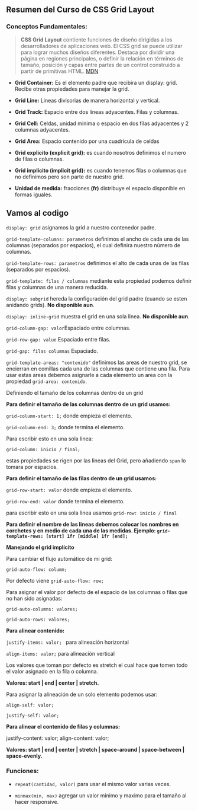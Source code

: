 ## Resumen del Curso de CSS Grid Layout

### Conceptos Fundamentales:
>**CSS Grid Layout** contiente funciones de diseño dirigidas a los desarrolladores de aplicaciones web. El CSS grid se puede utilizar para lograr muchos diseños diferentes. Destaca por dividir una página en regiones principales, o definir la relación en términos de tamaño, posición y capas entre partes de un control construido a partir de primitivas HTML.
[MDN](https://developer.mozilla.org/es/docs/Web/CSS/CSS_Grid_Layout)

* **Grid Container:** Es el elemento padre que recibira un display: grid. Recibe otras propiedades para manejar la grid.

* **Grid Line:** Lineas divisorias de manera horizontal y vertical.

* **Grid Track:** Espacio entre dos líneas adyacentes. Filas y columnas.

* **Grid Cell:** Celdas, unidad minima o espacio en dos filas adyacentes y 2 columnas adyacentes.

* **Grid Area:** Espacio contenido por una cuadrícula de celdas

* **Grid explicito (explicit grid):** es cuando nosotros definimos el numero de filas o columnas.

* **Grid implicito (implicit grid):** es cuando tenemos filas o columnas que no definimos pero son parte de nuestro grid.

* **Unidad de medida:** fracciones **(fr)** distribuye el espacio disponible en formas iguales.

## Vamos al codigo

`display: grid` asignamos la grid a nuestro contenedor padre.

`grid-template-columns: parametros` definimos el ancho de cada una de las columnas (separados por espacios), el cual definira nuestro número de columnas.

`grid-template-rows: parametros` definimos el alto de cada unas de las filas (separados por espacios).

`grid-template: filas / columnas` mediante esta propiedad podemos definir filas y columnas de una manera reducida.

`display: subgrid` hereda la configuración del grid padre (cuando se esten anidando grids).
**No disponible aun**.

`display: inline-grid` muestra el grid en una sola linea. **No disponible aun**.

`grid-column-gap: valor`Espaciado entre columnas.

`grid-row-gap: value` Espaciado entre filas.

`grid-gap: filas columnas` Espaciado.

`grid-template-areas: "contenido"` definimos las areas de nuestro grid, se encierran en comillas cada una de las columnas que contiene una fila. Para usar estas areas debemos asignarle a cada elemento un area con la propiedad `grid-area: contenido`.

Definiendo el tamaño de los columnas dentro de un grid

**Para definir el tamaño de las columnas dentro de un grid usamos:**

`grid-column-start: 1;` donde empieza el elemento.

`grid-column-end: 3;` donde termina el elemento.

Para escribir esto en una sola linea:

`grid-column: inicio / final;`

estas propiedades se rigen por las lineas del Grid, pero añadiendo `span` lo tomara por espacios.

**Para definir el tamaño de las filas dentro de un grid usamos:**

`grid-row-start: valor` donde empieza el elemento.

`grid-row-end: valor` donde termina el elemento.

para escribir esto en una sola linea usamos `grid-row: inicio / final`

**Para definir el nombre de las lineas debemos colocar los nombres en corchetes y en medio de cada una de las medidas.
Ejemplo: `grid-template-rows: [start] 1fr [middle] 1fr [end];`**

**Manejando el grid implícito**

Para cambiar el flujo automático de mi grid:

`grid-auto-flow: column;`

Por defecto viene `grid-auto-flow: row;`

Para asignar el valor por defecto de el espacio de las columnas o filas que no han sido asignadas:

`grid-auto-columns: valores;`

`grid-auto-rows: valores;`

**Para alinear contenido:**

`justify-items: valor; ` para alineación horizontal

`align-items: valor;` para alineación vertical

Los valores que toman por defecto es stretch el cual hace que tomen todo el valor asignado en la fila o columna.

**Valores: start | end | center | stretch.**

Para asignar la alineación de un solo elemento podemos usar:

`align-self: valor;`

`justify-self: valor;`

**Para alinear el contenido de filas y columnas:**

justify-content: valor;
align-content: valor;

**Valores: start | end | center | stretch | space-around | space-between | space-evenly.**

### Funciones:

* `repeat(cantidad, valor)` para usar el mismo valor varias veces.  

* `minmax(min, max)` agregar un valor minimo y maximo para el tamaño al hacer responsive.
